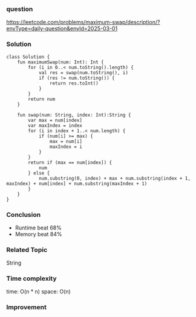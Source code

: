 ### question
https://leetcode.com/problems/maximum-swap/description/?envType=daily-question&envId=2025-03-01

### Solution
```
class Solution {
    fun maximumSwap(num: Int): Int {
        for (i in 0..< num.toString().length) {
            val res = swap(num.toString(), i)
            if (res != num.toString()) {
                return res.toInt()
            }
        }
        return num
    }

    fun swap(num: String, index: Int):String {
        var max = num[index]
        var maxIndex = index
        for (i in index + 1..< num.length) {
            if (num[i] >= max) {
                max = num[i]
                maxIndex = i
            }
        }
        return if (max == num[index]) {
            num
        } else {
            num.substring(0, index) + max + num.substring(index + 1, maxIndex) + num[index] + num.substring(maxIndex + 1)
        }
    }
}
```

### Conclusion
- Runtime beat 68% 
- Memory beat 84%

### Related Topic
String

### Time complexity
time: O(n * n)
space: O(n)

### Improvement
